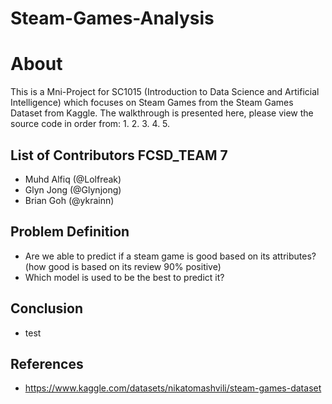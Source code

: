 # Steam-Games-Analysis
# About
This is a Mni-Project for SC1015 (Introduction to Data Science and Artificial Intelligence) which focuses on Steam Games from the Steam Games Dataset from Kaggle. The walkthrough is presented here, please view the source code in order from:
1.
2.
3.
4.
5.
## List of Contributors FCSD_TEAM 7
- Muhd Alfiq (@Lolfreak)
- Glyn Jong (@Glynjong)
- Brian Goh (@ykrainn)
## Problem Definition
- Are we able to predict if a steam game is good based on its attributes? (how good is based on its review 90% positive)
- Which model is used to be the best to predict it?
## Conclusion
- test
## References
- https://www.kaggle.com/datasets/nikatomashvili/steam-games-dataset
